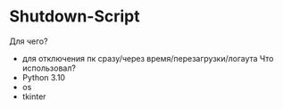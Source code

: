 # Shutdown-Script

Для чего?
- для отключения пк сразу/через время/перезагрузки/логаута
Что использовал?
- Python 3.10
- os
- tkinter


